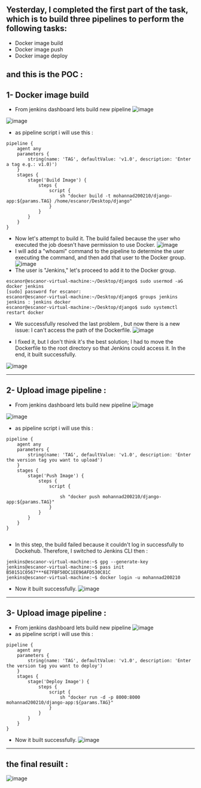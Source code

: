 ## Yesterday, I completed the first part of the task, which is to build three pipelines to perform the following tasks:
- Docker image build
- Docker image push
- Docker image deploy
## and this is the POC : 

## 1- Docker image build
- From jenkins dashboard lets build new pipeline
![image](https://github.com/mohannad200210/Sitech-Internship/assets/95110750/1f6892ba-cfa3-4351-865c-390e94794d8d)

![image](https://github.com/mohannad200210/Sitech-Internship/assets/95110750/f3586499-1d88-4b8c-a33d-d8a6a7de15cd)

- as pipeline script i will use this : 
```
pipeline {
    agent any
    parameters {
        string(name: 'TAG', defaultValue: 'v1.0', description: 'Enter a tag e.g.: v1.0)')
    }
    stages {
        stage('Build Image') {
            steps {
                script {
                    sh "docker build -t mohannad200210/django-app:${params.TAG} /home/escanor/Desktop/django"
                }
            }
        }
    }
}
```
- Now let's attempt to build it. The build failed because the user who executed the job doesn't have permission to use Docker.
![image](https://github.com/mohannad200210/Sitech-Internship/assets/95110750/e8742c83-bb77-4a1d-a751-b7cffc6926e6)
- I will add a "whoami" command to the pipeline to determine the user executing the command, and then add that user to the Docker group.
![image](https://github.com/mohannad200210/Sitech-Internship/assets/95110750/3b10e0a0-14fe-48dc-b47e-ad958b3c3557)
- The user is "Jenkins," let's proceed to add it to the Docker group.
```
escanor@escanor-virtual-machine:~/Desktop/django$ sudo usermod -aG docker jenkins      
[sudo] password for escanor: 
escanor@escanor-virtual-machine:~/Desktop/django$ groups jenkins
jenkins : jenkins docker
escanor@escanor-virtual-machine:~/Desktop/django$ sudo systemctl restart docker
```
- We successfully resolved the last problem , but now there is a new issue: I can't access the path of the Dockerfile.
![image](https://github.com/mohannad200210/Sitech-Internship/assets/95110750/71234fcb-8983-45b4-bc73-9a97814cb229)

- I fixed it, but I don't think it's the best solution; I had to move the Dockerfile to the root directory so that Jenkins could access it. In the end, it built successfully.

![image](https://github.com/mohannad200210/Sitech-Internship/assets/95110750/ff48735e-c0e9-4fcb-ad42-a3f4afaace42)

_______________________________________________________________________________________
## 2- Upload image pipeline : 
- From jenkins dashboard lets build new pipeline
![image](https://github.com/mohannad200210/Sitech-Internship/assets/95110750/a5ade1df-1842-4def-91d7-8ce8cd1bf71f)

![image](https://github.com/mohannad200210/Sitech-Internship/assets/95110750/5f4d0bf1-b736-4b7f-a194-b316b6403d4b)
- as pipeline script i will use this : 
```
pipeline {
    agent any
    parameters {
        string(name: 'TAG', defaultValue: 'v1.0', description: 'Enter the version tag you want to upload')
    }
    stages {
        stage('Push Image') {
            steps {
                script {
                   
                    sh "docker push mohannad200210/django-app:${params.TAG}"
                }
            }
        }
    }
}


```
- In this step, the build failed because it couldn't log in successfully to Dockehub. Therefore, I switched to Jenkins CLI then :
```
jenkins@escanor-virtual-machine:~$ gpg --generate-key
jenkins@escanor-virtual-machine:~$ pass init B50151C0567***6E7FBF50DC1EE96AFD530C81C
jenkins@escanor-virtual-machine:~$ docker login -u mohannad200210
```
- Now it built successfully.
![image](https://github.com/mohannad200210/Sitech-Internship/assets/95110750/60756f75-93ef-4ed5-aa7e-16a48c651676)

-------------------------------------------------------------
## 3- Upload image pipeline : 
- From jenkins dashboard lets build new pipeline
![image](https://github.com/mohannad200210/Sitech-Internship/assets/95110750/81606962-e54f-4e97-ad69-f0ed9ca59d1f)
- as pipeline script i will use this : 
```
pipeline {
    agent any
    parameters {
        string(name: 'TAG', defaultValue: 'v1.0', description: 'Enter the version tag you want to deploy')
    }
    stages {
        stage('Deploy Image') {
            steps {
                script {
                    sh "docker run -d -p 8000:8000 mohannad200210/django-app:${params.TAG}"
                }
            }
        }
    }
}
```
- Now it built successfully.
![image](https://github.com/mohannad200210/Sitech-Internship/assets/95110750/2d5b22e0-0b65-4e42-94f8-4e52adfb85e2)


-------------------------------
## the final resuilt :
![image](https://github.com/mohannad200210/Sitech-Internship/assets/95110750/d58f86cb-ef0b-4860-9efc-28b6ec695a7e)

